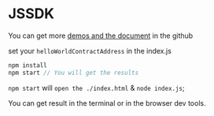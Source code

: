 # JSSDK

You can get more [demos and the document](https://github.com/AElfProject/aelf-sdk.js) in the github

set your `helloWorldContractAddress` in the index.js

```js
npm install
npm start // You will get the results
```

`npm start` will `open the ./index.html` & `node index.js`;

You can get result in the terminal or in the browser dev tools.


